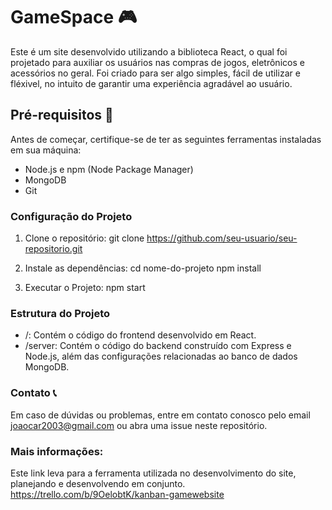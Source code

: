 # GameSpace 🎮

Este é um site desenvolvido utilizando a biblioteca React, o qual foi projetado para auxiliar os usuários nas compras de jogos, eletrônicos e acessórios no geral. Foi criado para ser algo simples, fácil de utilizar e fléxivel, no intuito de garantir uma experiência agradável ao usuário.

## Pré-requisitos 📎
Antes de começar, certifique-se de ter as seguintes ferramentas instaladas em sua máquina:

- Node.js e npm (Node Package Manager)
- MongoDB
- Git
  
### Configuração do Projeto

1. Clone o repositório:
   git clone https://github.com/seu-usuario/seu-repositorio.git

2. Instale as dependências:
   cd nome-do-projeto
   npm install
   
3. Executar o Projeto:
   npm start

### Estrutura do Projeto

- /: Contém o código do frontend desenvolvido em React.
- /server: Contém o código do backend construído com Express e Node.js, além das configurações relacionadas ao banco de dados MongoDB.

### Contato 📞

Em caso de dúvidas ou problemas, entre em contato conosco pelo email joaocar2003@gmail.com ou abra uma issue neste repositório.

### Mais informações:
Este link leva para a ferramenta utilizada no desenvolvimento do site, planejando e desenvolvendo em conjunto.
https://trello.com/b/9OelobtK/kanban-gamewebsite

